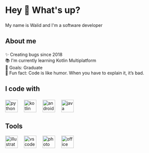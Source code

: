 <h1 align="left">Hey 👋 What's up?</h1>

###

<p align="left">My name is Walid and I'm a software developer</p>

###

<h2 align="left">About me</h2>

###

<p align="left">✨ Creating bugs since 2018<br>📚 I'm currently learning Kotlin Multiplatform<br>🎯 Goals: Graduate<br>🎲 Fun fact: Code is like humor. When you have to explain it, it’s bad.</p>

###

<h2 align="left">I code with</h2>

###

<div align="left">
  <img src="https://cdn.jsdelivr.net/gh/devicons/devicon/icons/python/python-original.svg" height="40" alt="python logo"  />
  <img width="12" />
  <img src="https://cdn.jsdelivr.net/gh/devicons/devicon/icons/kotlin/kotlin-original.svg" height="40" alt="kotlin logo"  />
  <img width="12" />
  <img src="https://img.icons8.com/?size=100&id=EgOU93v1DHjU&format=png&color=000000" height="40" alt="android studio logo"  />
  <img width="12" />
  <img src="https://cdn.jsdelivr.net/gh/devicons/devicon/icons/java/java-original.svg" height="40" alt="java logo"  />
  <img width="12" />
</div>

###

<h2 align="left">Tools</h2>

<div align="left">
  <img src="https://img.icons8.com/?size=100&id=13631&format=png&color=000000" height="40" alt="illustrator logo"  />
  <img width="12" />
  <img src="https://img.icons8.com/?size=100&id=XCNhMfBsqfX1&format=png&color=000000" height="40" alt="vscode logo"  />
  <img width="12" />
  <img src="https://img.icons8.com/?size=100&id=13677&format=png&color=000000" height="40" alt="photo shop logo"  />
  <img width="12" />
  <img src="https://img.icons8.com/?size=100&id=vIbsCQXkSp6l&format=png&color=000000" height="40" alt="office logo"  />
  <img width="12" />
</div>

###
